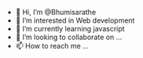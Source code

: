 - 👋 Hi, I’m @Bhumisarathe
- 👀 I’m interested in Web development
- 🌱 I’m currently learning javascript
- 💞️ I’m looking to collaborate on ...
- 📫 How to reach me ...

<!---
Bhumisarathe/Bhumisarathe is a ✨ special ✨ repository because its `README.md` (this file) appears on your GitHub profile.
You can click the Preview link to take a look at your changes.
--->
